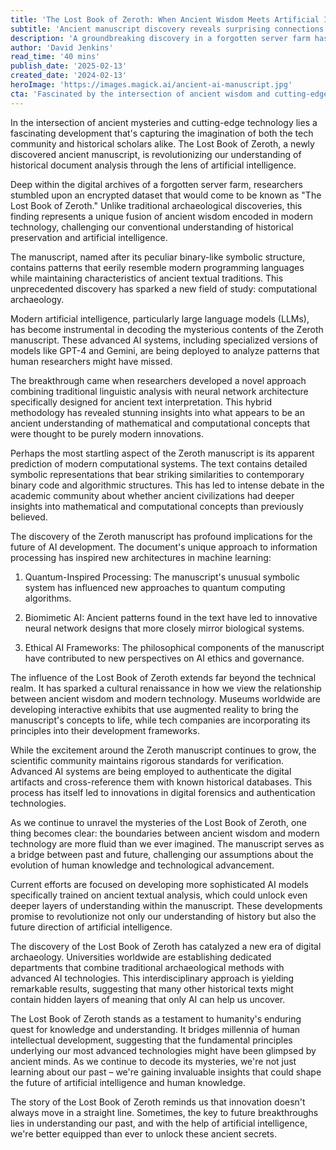 ```yaml
---
title: 'The Lost Book of Zeroth: When Ancient Wisdom Meets Artificial Intelligence'
subtitle: 'Ancient manuscript discovery reveals surprising connections between historical wisdom and modern AI'
description: 'A groundbreaking discovery in a forgotten server farm has unearthed The Lost Book of Zeroth, an ancient manuscript that bridges the gap between historical wisdom and modern artificial intelligence. This unprecedented finding combines binary-like symbols with ancient textual traditions, leading to the emergence of computational archaeology and revolutionizing our understanding of both historical knowledge and AI development.'
author: 'David Jenkins'
read_time: '40 mins'
publish_date: '2025-02-13'
created_date: '2024-02-13'
heroImage: 'https://images.magick.ai/ancient-ai-manuscript.jpg'
cta: 'Fascinated by the intersection of ancient wisdom and cutting-edge AI? Follow us on LinkedIn to stay updated on more groundbreaking discoveries and technological innovations that are reshaping our understanding of human knowledge.'
---
```


In the intersection of ancient mysteries and cutting-edge technology lies a fascinating development that's capturing the imagination of both the tech community and historical scholars alike. The Lost Book of Zeroth, a newly discovered ancient manuscript, is revolutionizing our understanding of historical document analysis through the lens of artificial intelligence.

Deep within the digital archives of a forgotten server farm, researchers stumbled upon an encrypted dataset that would come to be known as "The Lost Book of Zeroth." Unlike traditional archaeological discoveries, this finding represents a unique fusion of ancient wisdom encoded in modern technology, challenging our conventional understanding of historical preservation and artificial intelligence.

The manuscript, named after its peculiar binary-like symbolic structure, contains patterns that eerily resemble modern programming languages while maintaining characteristics of ancient textual traditions. This unprecedented discovery has sparked a new field of study: computational archaeology.

Modern artificial intelligence, particularly large language models (LLMs), has become instrumental in decoding the mysterious contents of the Zeroth manuscript. These advanced AI systems, including specialized versions of models like GPT-4 and Gemini, are being deployed to analyze patterns that human researchers might have missed.

The breakthrough came when researchers developed a novel approach combining traditional linguistic analysis with neural network architecture specifically designed for ancient text interpretation. This hybrid methodology has revealed stunning insights into what appears to be an ancient understanding of mathematical and computational concepts that were thought to be purely modern innovations.

Perhaps the most startling aspect of the Zeroth manuscript is its apparent prediction of modern computational systems. The text contains detailed symbolic representations that bear striking similarities to contemporary binary code and algorithmic structures. This has led to intense debate in the academic community about whether ancient civilizations had deeper insights into mathematical and computational concepts than previously believed.

The discovery of the Zeroth manuscript has profound implications for the future of AI development. The document's unique approach to information processing has inspired new architectures in machine learning:

1. Quantum-Inspired Processing: The manuscript's unusual symbolic system has influenced new approaches to quantum computing algorithms.

2. Biomimetic AI: Ancient patterns found in the text have led to innovative neural network designs that more closely mirror biological systems.

3. Ethical AI Frameworks: The philosophical components of the manuscript have contributed to new perspectives on AI ethics and governance.

The influence of the Lost Book of Zeroth extends far beyond the technical realm. It has sparked a cultural renaissance in how we view the relationship between ancient wisdom and modern technology. Museums worldwide are developing interactive exhibits that use augmented reality to bring the manuscript's concepts to life, while tech companies are incorporating its principles into their development frameworks.

While the excitement around the Zeroth manuscript continues to grow, the scientific community maintains rigorous standards for verification. Advanced AI systems are being employed to authenticate the digital artifacts and cross-reference them with known historical databases. This process has itself led to innovations in digital forensics and authentication technologies.

As we continue to unravel the mysteries of the Lost Book of Zeroth, one thing becomes clear: the boundaries between ancient wisdom and modern technology are more fluid than we ever imagined. The manuscript serves as a bridge between past and future, challenging our assumptions about the evolution of human knowledge and technological advancement.

Current efforts are focused on developing more sophisticated AI models specifically trained on ancient textual analysis, which could unlock even deeper layers of understanding within the manuscript. These developments promise to revolutionize not only our understanding of history but also the future direction of artificial intelligence.

The discovery of the Lost Book of Zeroth has catalyzed a new era of digital archaeology. Universities worldwide are establishing dedicated departments that combine traditional archaeological methods with advanced AI technologies. This interdisciplinary approach is yielding remarkable results, suggesting that many other historical texts might contain hidden layers of meaning that only AI can help us uncover.

The Lost Book of Zeroth stands as a testament to humanity's enduring quest for knowledge and understanding. It bridges millennia of human intellectual development, suggesting that the fundamental principles underlying our most advanced technologies might have been glimpsed by ancient minds. As we continue to decode its mysteries, we're not just learning about our past – we're gaining invaluable insights that could shape the future of artificial intelligence and human knowledge.

The story of the Lost Book of Zeroth reminds us that innovation doesn't always move in a straight line. Sometimes, the key to future breakthroughs lies in understanding our past, and with the help of artificial intelligence, we're better equipped than ever to unlock these ancient secrets.
